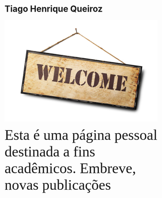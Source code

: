 # Tiago Henrique Queiroz
<img src="welcome.jpg"/>
<p><font face="verdana" size="8">Esta é uma página pessoal destinada a fins acadêmicos. Embreve, novas publicações</font></p>

